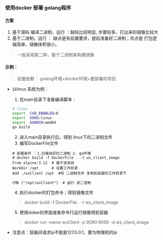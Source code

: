 ### 使用docker 部署 golang程序

#### 方案 
1. 基于源码 编译二进制，运行  ：缺陷比较明显, 步骤较多，打出来的镜像比较大
2. 基于二进制，运行  ： 缺点是有前置要求，提前准备好二进制；优点是 打包逻辑简单，镜像体积很小。
> 一般采用第二种，基于二进制来构建镜像

#### 示例：
> 前置依赖： golang环境+docker环境+要部署的项目
- 以linux 系统为例：
    1. 在main目录下准备编译脚本：
    ```sh
    # linux
    export  CGO_ENABLED=0
    export  GOOS=linux
    export  GOARCH=amd64
    go build
    ```
    2. 进入main目录执行后，得到 linux下的二进制文件
    3. 编写DockerFile文件
    ```
    # 前置条件 ：1.已编译好的二进制 2. go环境
    # docker build -f DockerFile . -t ws_client_image
    From alpine:3.12  # 基于该系统
    WorkDir /opt      # 设置工作目录
    Add ./wsClient /opt  #将 二进制文件 复制到容器的工作目录下

    CMD ["/opt/wsClient"]  # 运行 该二进制
    ```
    4. 执行docker的打包命令；得到镜像文件
    > docker build -f DockerFile . -t ws_client_image
    5. 使用doker的界面或者命令行运行镜像得到容器
    > docker run –name wsClient  -p 9090:9090 -d  ws_client_image

- 注意点：容器间请求ip不能是127.0.0.1，要为物理机的ip